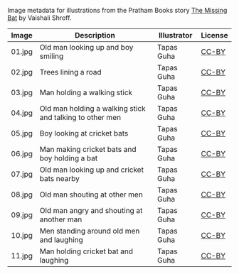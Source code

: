 Image metadata for illustrations from the Pratham Books story [The Missing Bat](https://storyweaver.org.in/stories/127-the-missing-bat) by Vaishali Shroff.

Image | Description | Illustrator | License
----- | ----------- | ----------- | -------
01.jpg | Old man looking up and boy smiling | Tapas Guha | [CC-BY](https://creativecommons.org/licenses/by/4.0/)
02.jpg | Trees lining a road | Tapas Guha | [CC-BY](https://creativecommons.org/licenses/by/4.0/)
03.jpg | Man holding a walking stick | Tapas Guha | [CC-BY](https://creativecommons.org/licenses/by/4.0/)
04.jpg | Old man holding a walking stick and talking to other men | Tapas Guha | [CC-BY](https://creativecommons.org/licenses/by/4.0/)
05.jpg | Boy looking at cricket bats | Tapas Guha | [CC-BY](https://creativecommons.org/licenses/by/4.0/)
06.jpg | Man making cricket bats and boy holding a bat | Tapas Guha | [CC-BY](https://creativecommons.org/licenses/by/4.0/)
07.jpg | Old man looking up and cricket bats nearby | Tapas Guha | [CC-BY](https://creativecommons.org/licenses/by/4.0/)
08.jpg | Old man shouting at other men | Tapas Guha | [CC-BY](https://creativecommons.org/licenses/by/4.0/)
09.jpg | Old man angry and shouting at another man | Tapas Guha | [CC-BY](https://creativecommons.org/licenses/by/4.0/)
10.jpg | Men standing around old men and laughing | Tapas Guha | [CC-BY](https://creativecommons.org/licenses/by/4.0/)
11.jpg | Man holding cricket bat and laughing | Tapas Guha | [CC-BY](https://creativecommons.org/licenses/by/4.0/)